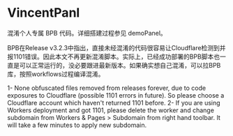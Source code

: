 # VincentPanl
混淆个人专属 BPB 代码。详细搭建过程参见 demoPanel。

BPB在Release v3.2.3中指出，直接未经混淆的代码很容易让Cloudflare检测到并报1101错误。因此本文不再更新混淆脚本。实际上，已经成功部署的BPB脚本也一直是可以正常运行的，没必要跟进最新版本。如果确实想自己混淆，可以拉BPB库，按照workflows过程编译混淆。

1- None obfuscated files removed from releases forever, due to code exposures to Cloudflare (possible 1101 errors in future). So please choose a Cloudflare account which haven't returned 1101 before. 2- If you are using Workers deployment and got 1101, please delete the worker and change subdomain from Workers & Pages > Subdomain from right hand toolbar. It will take a few minutes to apply new subdomain.
